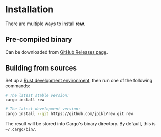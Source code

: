# Installation

There are multiple ways to install **rew**.

## Pre-compiled binary

Can be downloaded from [GitHub Releases page](https://github.com/jpikl/rew/releases).

## Building from sources

Set up a [Rust development environment](https://www.rust-lang.org/tools/install), then run one of the following commands:

```sh
# The latest stable version:
cargo install rew

# The latest development version:
cargo install --git https://github.com/jpikl/rew.git rew
```

The result will be stored into Cargo's binary directory.
By default, this is `~/.cargo/bin/`.
